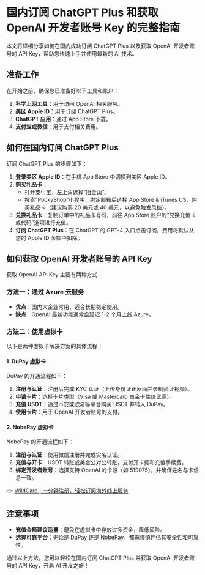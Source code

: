 # 国内订阅 ChatGPT Plus 和获取 OpenAI 开发者账号 Key 的完整指南

本文将详细分享如何在国内成功订阅 ChatGPT Plus 以及获取 OpenAI 开发者账号的 API Key，帮助您快速上手并使用最新的 AI 技术。

## 准备工作

在开始之前，确保您已准备好以下工具和账户：

1. **科学上网工具**：用于访问 OpenAI 相关服务。
2. **美区 Apple ID**：用于订阅 ChatGPT Plus。
3. **ChatGPT 应用**：通过 App Store 下载。
4. **支付宝或微信**：用于支付相关费用。

## 如何在国内订阅 ChatGPT Plus

订阅 ChatGPT Plus 的步骤如下：

1. **登录美区 Apple ID**：在手机 App Store 中切换到美区 Apple ID。
2. **购买礼品卡**：
   - 打开支付宝，左上角选择“旧金山”。
   - 搜索“PockyShop”小程序，绑定邮箱后选择 App Store & iTunes US，购买礼品卡（建议购买 20 美元或 40 美元，以避免触发风控）。
3. **兑换礼品卡**：复制订单中的礼品卡号码，前往 App Store 账户的“兑换充值卡或代码”选项进行充值。
4. **订阅 ChatGPT Plus**：在 ChatGPT 的 GPT-4 入口点击订阅，费用将默认从您的 Apple ID 余额中扣除。

## 如何获取 OpenAI 开发者账号的 API Key

获取 OpenAI API Key 主要有两种方式：

### 方法一：通过 Azure 云服务

- **优点**：国内大企业常用，适合长期稳定使用。
- **缺点**：OpenAI 最新功能通常会延迟 1-2 个月上线 Azure。

### 方法二：使用虚拟卡

以下是两种虚拟卡解决方案的具体流程：

#### 1. DuPay 虚拟卡

DuPay 的开通流程如下：

1. **注册与认证**：注册后完成 KYC 认证（上传身份证正反面并录制验证视频）。
2. **申请卡片**：选择卡片类型（Visa 或 Mastercard 白金卡性价比高）。
3. **充值 USDT**：通过币安或欧易等平台购买 USDT 并转入 DuPay。
4. **使用卡片**：用于 OpenAI 开发者账号的支付。

#### 2. NobePay 虚拟卡

NobePay 的开通流程如下：

1. **注册与认证**：使用微信注册并完成实名认证。
2. **充值与开卡**：USDT 转账或美金公对公转账，支付开卡费和充值手续费。
3. **绑定开发者账号**：选择支持 OpenAI 的卡段（如 519075），并确保姓名与卡信息一致。

👉 [WildCard | 一分钟注册，轻松订阅海外线上服务](https://bbtdd.com/WildCard)

## 注意事项

- **充值金额建议适量**：避免在虚拟卡中存放过多资金，降低风险。
- **选择可靠平台**：无论是 DuPay 还是 NobePay，都需谨慎评估其安全性和可靠性。

通过以上方法，您可以轻松在国内订阅 ChatGPT Plus 并获取 OpenAI 开发者账号的 API Key，开启 AI 开发之旅！